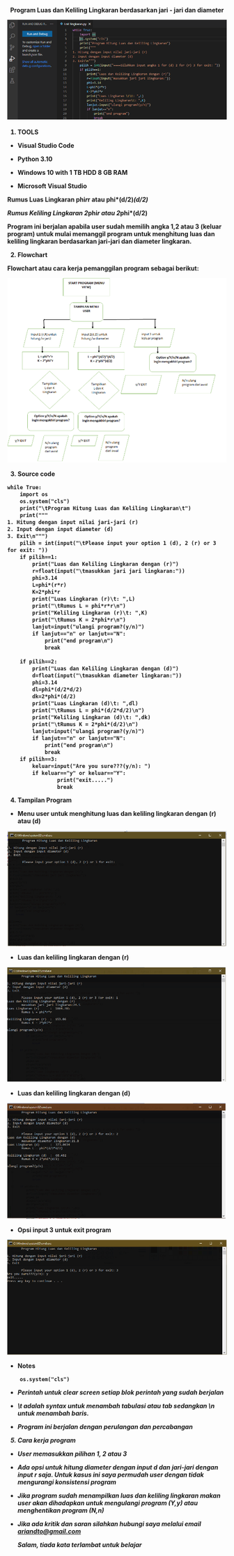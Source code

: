 <p align="center">
<b>Program Luas dan Keliling Lingkaran berdasarkan jari - jari dan diameter<b>
</p>

<p align="center">
<img src="https://github.com/ariandto/program_Luaskelilinglingkaran/blob/main/pic/sc11.png"/>
<p align="center">
</p>

1. <b>TOOLS<b><p>
- <b>Visual Studio Code<b><P>
- <b>Python 3.10<b><p>
- <b>Windows 10 with 1 TB HDD 8 GB RAM<b><p>
- <b>Microsoft Visual Studio<b><p>

 Rumus Luas Lingkaran phi*r*r atau phi*(d/2)*(d/2)<p>
 Rumus Keliling Lingkaran 2*phi*r atau 2*phi*(d/2)<p>

Program ini berjalan apabila user sudah memilih angka 1,2 atau 3 (keluar program) untuk mulai memanggil program untuk menghitung luas dan keliling lingkaran berdasarkan jari-jari dan diameter lingkaran.<p>
</p>

2. <b>Flowchart<b><p>

<b>Flowchart atau cara kerja pemanggilan program sebagai berikut:<b><p>

<p align="center">
<img src="https://github.com/ariandto/program_Luaskelilinglingkaran/blob/main/pic/sc12.png"/>
</p>

3. <b>Source code<b><p>

```
while True:
    import os
    os.system("cls")
    print("\tProgram Hitung Luas dan Keliling Lingkaran\t")
    print("""
1. Hitung dengan input nilai jari-jari (r)
2. Input dengan input diameter (d)
3. Exit\n""")
    pilih = int(input("\tPlease input your option 1 (d), 2 (r) or 3 for exit: "))
    if pilih==1:
        print("Luas dan Keliling Lingkaran dengan (r)")
        r=float(input("\tmasukkan jari jari lingkaran:"))
        phi=3.14
        L=phi*(r*r)
        K=2*phi*r
        print("Luas Lingkaran (r)\t: ",L)
        print("\tRumus L = phi*r*r\n")
        print("Keliling Lingkaran (r)\t: ",K)
        print("\tRumus K = 2*phi*r\n")  
        lanjut=input("ulangi program?(y/n)")
        if lanjut=="n" or lanjut=="N":
            print("end program\n")
            break

    if pilih==2:
        print("Luas dan Keliling Lingkaran dengan (d)")
        d=float(input("\tmasukkan diameter lingkaran:"))
        phi=3.14
        dl=phi*(d/2*d/2)
        dk=2*phi*(d/2)
        print("Luas Lingkaran (d)\t: ",dl)
        print("\tRumus L = phi*(d/2*d/2)\n")
        print("Keliling Lingkaran (d)\t: ",dk)
        print("\tRumus K = 2*phi*(d/2)\n")
        lanjut=input("ulangi program?(y/n)")
        if lanjut=="n" or lanjut=="N":
            print("end program\n")
            break
    if pilih==3:
        keluar=input("Are you sure???(y/n): ")
        if keluar=="y" or keluar=="Y":
                print("exit.....")
                break
```
4. <b>Tampilan Program<b><p>

- Menu user untuk menghitung luas dan keliling lingkaran dengan (r) atau (d) 
<p align="center">
<img src="https://github.com/ariandto/program_Luaskelilinglingkaran/blob/main/pic/sc13.png"/>
</p>

- Luas dan keliling lingkaran dengan (r)
<p align="center">
<img src="https://github.com/ariandto/program_Luaskelilinglingkaran/blob/main/pic/sc14.png"/>
</p>

- Luas dan keliling lingkaran dengan (d)
<p align="center">
<img src="https://github.com/ariandto/program_Luaskelilinglingkaran/blob/main/pic/sc15.png"/>
</p>

- Opsi input 3 untuk exit program
<p align="center">
<img src="https://github.com/ariandto/program_Luaskelilinglingkaran/blob/main/pic/sc16.png"/>
</p>

- <b>Notes<b><p>
```import os
    os.system("cls")
```
- <i>Perintah untuk clear screen setiap blok perintah yang sudah berjalan<i><p>

- \t adalah  syntax untuk menambah tabulasi atau tab sedangkan \n untuk menambah baris.<p>

- Program ini berjalan dengan perulangan dan percabangan<p>

5. <b>Cara kerja program<b>
- User memasukkan pilihan 1, 2 atau 3<p>
- Ada opsi untuk hitung diameter dengan input d dan jari-jari dengan input r saja. Untuk kasus ini saya permudah user dengan tidak mengurangi konsistensi program<p>
- Jika program sudah menampilkan luas dan keliling lingkaran makan user akan dihadapkan untuk mengulangi program (Y,y) atau menghentikan program (N,n)<p>
- Jika ada kritik dan saran silahkan hubungi saya melalui email ariandto@gmail.com<p>
<b>Salam, tiada kata terlambat untuk belajar<b><p>